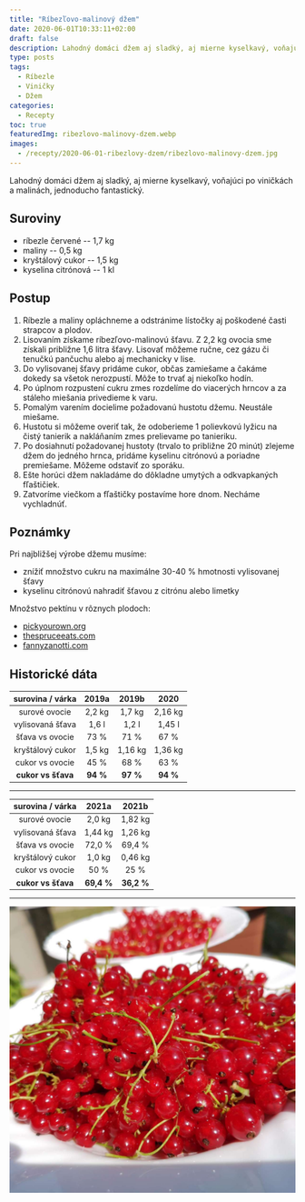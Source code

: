 ```yaml
---
title: "Ríbezľovo-malinový džem"
date: 2020-06-01T10:33:11+02:00
draft: false
description: Lahodný domáci džem aj sladký, aj mierne kyselkavý, voňajúci po viničkách a malinách, jednoducho fantastický.
type: posts
tags:
  - Ríbezle
  - Viničky
  - Džem
categories:
  - Recepty
toc: true
featuredImg: ribezlovo-malinovy-dzem.webp
images:
  - /recepty/2020-06-01-ribezlovy-dzem/ribezlovo-malinovy-dzem.jpg
---
```


Lahodný domáci džem aj sladký, aj mierne kyselkavý, voňajúci po viničkách a malinách, jednoducho fantastický.

## Suroviny

- ríbezle červené -- 1,7 kg
- maliny -- 0,5 kg
- kryštálový cukor -- 1,5 kg
- kyselina citrónová -- 1 kl

## Postup

1. Ríbezle a maliny opláchneme a odstránime lístočky aj poškodené časti strapcov a plodov.
2. Lisovaním získame ríbezľovo-malinovú šťavu. Z 2,2 kg ovocia sme získali približne 1,6 litra šťavy. Lisovať môžeme ručne, cez gázu či tenučkú pančuchu alebo aj mechanicky v lise.
3. Do vylisovanej šťavy pridáme cukor, občas zamiešame a čakáme dokedy sa všetok nerozpustí. Môže to trvať aj niekoľko hodín.
4. Po úplnom rozpustení cukru zmes rozdelíme do viacerých hrncov a za stáleho miešania privedieme k varu.
5. Pomalým varením docielime požadovanú hustotu džemu. Neustále miešame.
6. Hustotu si môžeme overiť tak, že odoberieme 1 polievkovú lyžicu na čistý tanierik a nakláňaním zmes prelievame po tanieriku.
7. Po dosiahnutí požadovanej hustoty (trvalo to približne 20 minút) zlejeme džem do jedného hrnca, pridáme kyselinu citrónovú a poriadne premiešame. Môžeme odstaviť zo sporáku.
8. Ešte horúci džem nakladáme do dôkladne umytých a odkvapkaných fľaštičiek.
9. Zatvoríme viečkom a fľaštičky postavíme hore dnom. Necháme vychladnúť.

## Poznámky

Pri najbližšej výrobe džemu musíme:

- znížiť množstvo cukru na maximálne 30-40 % hmotnosti vylisovanej šťavy
- kyselinu citrónovú nahradiť šťavou z citrónu alebo limetky

Množstvo pektínu v rôznych plodoch:

- [pickyourown.org](https://www.pickyourown.org/pectin_levels_in_fruit.php)
- [thespruceeats.com](https://www.thespruceeats.com/high-and-low-pectin-fruit-1327800)
- [fannyzanotti.com](https://fannyzanotti.com/sugar-acid-and-pectin-content-of-fruits/)

## Historické dáta

surovina / várka | 2019a | 2019b | 2020
:---:|:---:|:---:|:---:
surové ovocie | 2,2 kg | 1,7 kg | 2,16 kg
vylisovaná šťava | 1,6 l | 1,2 l | 1,45 l
šťava vs ovocie | 73 % | 71 % | 67 %
kryštálový cukor | 1,5 kg | 1,16 kg | 1,36 kg
cukor vs ovocie | 45 % | 68 % | 63 %
**cukor vs šťava** | **94 %** | **97 %** | **94 %**

---

surovina / várka | 2021a | 2021b
:---:|:---:|:---:
surové ovocie | 2,0 kg | 1,82 kg
vylisovaná šťava | 1,44 kg | 1,26 kg
šťava vs ovocie | 72,0 % | 69,4 %
kryštálový cukor | 1,0 kg | 0,46 kg
cukor vs ovocie | 50 % | 25 %
**cukor vs šťava** | **69,4 %** | **36,2 %**

---

![Červené ríbezle](ribezlovo-malinovy-dzem.jpg "Červené ríbezle (autor: zwieratko, 2021)")
